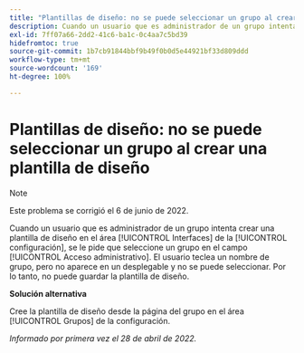 ```yaml
---
title: "Plantillas de diseño: no se puede seleccionar un grupo al crear una plantilla de diseño"
description: Cuando un usuario que es administrador de un grupo intenta crear una plantilla de diseño en el área [!UICONTROL Interfaces] de la configuración, se le pide que seleccione un grupo en el campo [!UICONTROL Acceso administrativo]. El usuario teclea un nombre de grupo, pero no aparece en un desplegable y no se puede seleccionar. Por lo tanto, no puede guardar la plantilla de diseño.
exl-id: 7ff07a66-2dd2-41c6-ba1c-0c4aa7c5bd39
hidefromtoc: true
source-git-commit: 1b7cb91844bbf9b49f0b0d5e44921bf33d809ddd
workflow-type: tm+mt
source-wordcount: '169'
ht-degree: 100%

---
```


# Plantillas de diseño: no se puede seleccionar un grupo al crear una plantilla de diseño

>[!NOTE]
>
>Este problema se corrigió el 6 de junio de 2022.

Cuando un usuario que es administrador de un grupo intenta crear una plantilla de diseño en el área [!UICONTROL Interfaces] de la [!UICONTROL configuración], se le pide que seleccione un grupo en el campo [!UICONTROL Acceso administrativo]. El usuario teclea un nombre de grupo, pero no aparece en un desplegable y no se puede seleccionar. Por lo tanto, no puede guardar la plantilla de diseño.

**Solución alternativa**

Cree la plantilla de diseño desde la página del grupo en el área [!UICONTROL Grupos] de la configuración.

_Informado por primera vez el 28 de abril de 2022._
